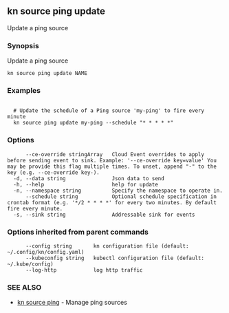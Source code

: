 ## kn source ping update

Update a ping source

### Synopsis

Update a ping source

```
kn source ping update NAME
```

### Examples

```

  # Update the schedule of a Ping source 'my-ping' to fire every minute
  kn source ping update my-ping --schedule "* * * * *"
```

### Options

```
      --ce-override stringArray   Cloud Event overrides to apply before sending event to sink. Example: '--ce-override key=value' You may be provide this flag multiple times. To unset, append "-" to the key (e.g. --ce-override key-).
  -d, --data string               Json data to send
  -h, --help                      help for update
  -n, --namespace string          Specify the namespace to operate in.
      --schedule string           Optional schedule specification in crontab format (e.g. '*/2 * * * *' for every two minutes. By default fire every minute.
  -s, --sink string               Addressable sink for events
```

### Options inherited from parent commands

```
      --config string       kn configuration file (default: ~/.config/kn/config.yaml)
      --kubeconfig string   kubectl configuration file (default: ~/.kube/config)
      --log-http            log http traffic
```

### SEE ALSO

* [kn source ping](kn_source_ping.md)	 - Manage ping sources

